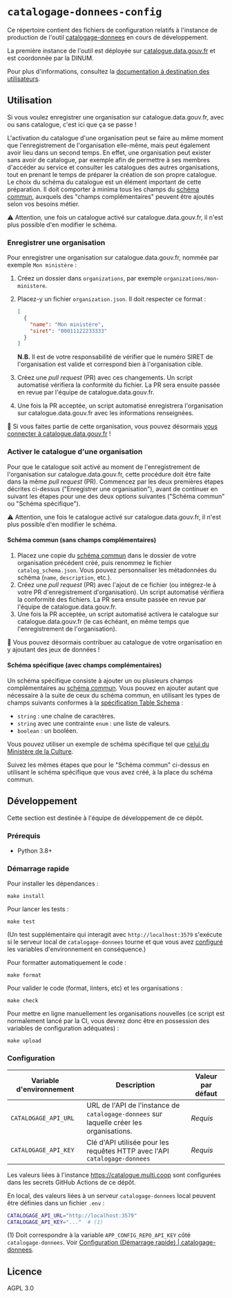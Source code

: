 # `catalogage-donnees-config`

Ce répertoire contient des fichiers de configuration relatifs à l'instance de production de l'outil [catalogage-donnees](https://github.com/etalab/catalogage-donnees) en cours de développement.

La première instance de l'outil est déployée sur [catalogue.data.gouv.fr](https://catalogue.data.gouv.fr) et est coordonnée par la DINUM.

Pour plus d'informations, consultez la [documentation à destination des utilisateurs](https://github.com/etalab/catalogage-donnees/wiki/Documentation-%C3%A0-destination-des-utilisateurs).

## Utilisation

Si vous voulez enregistrer une organisation sur catalogue.data.gouv.fr, avec ou sans catalogue, c'est ici que ça se passe !

L'activation du catalogue d'une organisation peut se faire au même moment que l'enregistrement de l'organisation elle-même, mais peut également avoir lieu dans un second temps. En effet, une organisation peut exister sans avoir de catalogue, par exemple afin de permettre à ses membres d'accéder au service et consulter les catalogues des autres organisations, tout en prenant le temps de préparer la création de son propre catalogue. Le choix du schéma du catalogue est un élément important de cette préparation. Il doit comporter à minima tous les champs du [schéma commun](https://github.com/etalab/schema-catalogue-donnees), auxquels des "champs complémentaires" peuvent être ajoutés selon vos besoins métier.

:warning: Attention, une fois un catalogue activé sur catalogue.data.gouv.fr, il n'est plus possible d'en modifier le schéma.

### Enregistrer une organisation

Pour enregistrer une organisation sur catalogue.data.gouv.fr, nommée par exemple `Mon ministère` :

1. Créez un dossier dans `organizations`, par exemple `organizations/mon-ministere`.
2. Placez-y un fichier `organization.json`. Il doit respecter ce format :

   ```json
   [
     {
       "name": "Mon ministère",
       "siret": "00011122233333"
     }
   ]
   ```

   **N.B.** Il est de votre responsabilité de vérifier que le numéro SIRET de l'organisation est valide et correspond bien à l'organisation cible.

3. Créez une _pull request_ (PR) avec ces changements. Un script automatisé vérifiera la conformité du fichier. La PR sera ensuite passée en revue par l'équipe de catalogue.data.gouv.fr.
4. Une fois la PR acceptée, un script automatisé enregistrera l'organisation sur catalogue.data.gouv.fr avec les informations renseignées.

:tada: Si vous faites partie de cette organisation, vous pouvez désormais [vous connecter à catalogue.data.gouv.fr](https://github.com/etalab/catalogage-donnees/wiki/Documentation-%C3%A0-destination-des-utilisateurs#comment-se-connecter-%C3%A0-cataloguedatagouvfr-) !

### Activer le catalogue d'une organisation

Pour que le catalogue soit activé au moment de l'enregistrement de l'organisation sur catalogue.data.gouv.fr, cette procédure doit être faite dans la même _pull request_ (PR). Commencez par les deux premières étapes décrites ci-dessus ("Enregistrer une organisation"), avant de continuer en suivant les étapes pour une des deux options suivantes ("Schéma commun" ou "Schéma spécifique").

:warning: Attention, une fois le catalogue activé sur catalogue.data.gouv.fr, il n'est plus possible d'en modifier le schéma.

#### Schéma commun (sans champs complémentaires)

1. Placez une copie du [schéma commun](https://github.com/etalab/schema-catalogue-donnees/blob/v0.3.0/schema.json) dans le dossier de votre organisation précédent créé, puis renommez le fichier `catalog_schema.json`. Vous pouvez personnaliser les métadonnées du schéma (`name`, `description`, etc.).
2. Créez une _pull request_ (PR) avec l'ajout de ce fichier (ou intégrez-le à votre PR d'enregistrement d'organisation). Un script automatisé vérifiera la conformité des fichiers. La PR sera ensuite passée en revue par l'équipe de catalogue.data.gouv.fr.
3. Une fois la PR acceptée, un script automatisé activera le catalogue sur catalogue.data.gouv.fr (le cas échéant, en même temps que l'enregistrement de l'organisation).

:tada: Vous pouvez désormais contribuer au catalogue de votre organisation en y ajoutant des jeux de données !

#### Schéma spécifique (avec champs complémentaires)

Un schéma spécifique consiste à ajouter un ou plusieurs champs complémentaires au [schéma commun](https://github.com/etalab/schema-catalogue-donnees). Vous pouvez en ajouter autant que nécessaire à la suite de ceux du schéma commun, en utilisant les types de champs suivants conformes à la [spécification Table Schema](https://specs.frictionlessdata.io/table-schema/) :

- `string` : une chaîne de caractères.
- `string` avec une contrainte `enum` : une liste de valeurs.
- `boolean` : un booléen.

Vous pouvez utiliser un exemple de schéma spécifique tel que [celui du Ministère de la Culture](https://github.com/etalab/catalogage-donnees-config/blob/main/organizations/culture/catalog_schema.json).

Suivez les mêmes étapes que pour le "Schéma commun" ci-dessus en utilisant le schéma spécifique que vous avez créé, à la place du schéma commun.

## Développement

Cette section est destinée à l'équipe de développement de ce dépôt.

### Prérequis

- Python 3.8+

### Démarrage rapide

Pour installer les dépendances :

```
make install
```

Pour lancer les tests :

```
make test
```

(Un test supplémentaire qui interagit avec `http://localhost:3579` s'exécute si le serveur local de `catalogage-donnees` tourne et que vous avez [configuré](#configuration) les variables d'environnement en conséquence.)

Pour formatter automatiquement le code :

```
make format
```

Pour valider le code (format, linters, etc) et les organisations :

```
make check
```

Pour mettre en ligne manuellement les organisations nouvelles (ce script est normalement lancé par la CI, vous devrez donc être en possession des variables de configuration adéquates) :

```
make upload
```

### Configuration

| Variable d'environnement | Description                                                                              | Valeur par défaut |
| ------------------------ | ---------------------------------------------------------------------------------------- | ----------------- |
| `CATALOGAGE_API_URL`     | URL de l'API de l'instance de `catalogage-donnees` sur laquelle créer les organisations. | _Requis_          |
| `CATALOGAGE_API_KEY`     | Clé d'API utilisée pour les requêtes HTTP avec l'API `catalogage-donnees`                | _Requis_          |

Les valeurs liées à l'instance https://catalogue.multi.coop sont configurées dans les secrets GitHub Actions de ce dépôt.

En local, des valeurs liées à un serveur `catalogage-donnees` local peuvent être définies dans un fichier `.env` :

```bash
CATALOGAGE_API_URL="http://localhost:3579"
CATALOGAGE_API_KEY="..."  # (1)
```

(1) Doit correspondre à la variable `APP_CONFIG_REPO_API_KEY` côté `catalogage-donnees`. Voir [Configuration (Démarrage rapide) | catalogage-donnees](https://github.com/etalab/catalogage-donnees/blob/6d2c8d9de5069d40fa515d11782ddc66a1026de7/docs/fr/demarrage.md#configuration).

## Licence

AGPL 3.0
